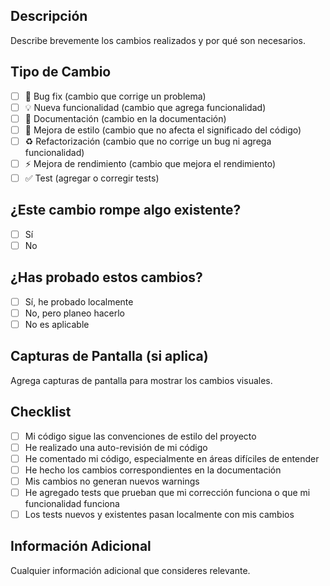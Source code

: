 ## Descripción
Describe brevemente los cambios realizados y por qué son necesarios.

## Tipo de Cambio
- [ ] 🐛 Bug fix (cambio que corrige un problema)
- [ ] 💡 Nueva funcionalidad (cambio que agrega funcionalidad)
- [ ] 📝 Documentación (cambio en la documentación)
- [ ] 🎨 Mejora de estilo (cambio que no afecta el significado del código)
- [ ] ♻️ Refactorización (cambio que no corrige un bug ni agrega funcionalidad)
- [ ] ⚡ Mejora de rendimiento (cambio que mejora el rendimiento)
- [ ] ✅ Test (agregar o corregir tests)

## ¿Este cambio rompe algo existente?
- [ ] Sí
- [ ] No

## ¿Has probado estos cambios?
- [ ] Sí, he probado localmente
- [ ] No, pero planeo hacerlo
- [ ] No es aplicable

## Capturas de Pantalla (si aplica)
Agrega capturas de pantalla para mostrar los cambios visuales.

## Checklist
- [ ] Mi código sigue las convenciones de estilo del proyecto
- [ ] He realizado una auto-revisión de mi código
- [ ] He comentado mi código, especialmente en áreas difíciles de entender
- [ ] He hecho los cambios correspondientes en la documentación
- [ ] Mis cambios no generan nuevos warnings
- [ ] He agregado tests que prueban que mi corrección funciona o que mi funcionalidad funciona
- [ ] Los tests nuevos y existentes pasan localmente con mis cambios

## Información Adicional
Cualquier información adicional que consideres relevante. 